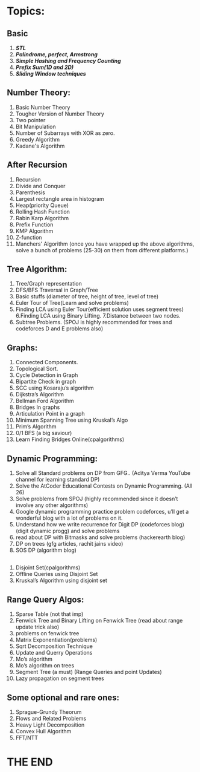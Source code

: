 # Topics:
## **Basic**
1. ***STL***
2. ***Palindrome, perfect, Armstrong***
3. ***Simple Hashing and Frequency Counting***
4. ***Prefix Sum(1D and 2D)*** 
5. ***Sliding Window techniques***

## Number Theory:
1. Basic Number Theory
7. Tougher Version of Number Theory
8. Two pointer
9. Bit Manipulation
10. Number of Subarrays with XOR as zero.
11. Greedy Algorithm
12. Kadane's Algorithm

## After Recursion
1. Recursion
12.  Divide and Conquer
15. Parenthesis
16. Largest rectangle area in histogram
17. Heap(priority Queue)
18. Rolling Hash Function
19. Rabin Karp Algorithm
20. Prefix Function
21. KMP Algorithm
22. Z-function
23. Manchers' Algorithm (once you have wrapped up the above algorithms, solve a bunch of problems (25-30) on them from different platforms.)  

## Tree Algorithm:  
1. Tree/Graph representation  
2. DFS/BFS Traversal in Graph/Tree  
3. Basic stuffs (diameter of tree, height of tree, level of tree)  
4. Euler Tour of Tree(Learn and solve problems)  
5. Finding LCA using Euler Tour{efficient solution uses segment trees)  6.Finding LCA using Binary Lifting. 7.Distance between two nodes.  
6. Subtree Problems. (SPOJ is highly recommended for trees and codeforces D and E problems 
also)  
 
 
## Graphs:
1. Connected Components.  
2. Topological Sort.  
3. Cycle Detection in Graph  
4. Bipartite Check in graph  
5. SCC using Kosaraju’s algorithm  
6. Dijkstra’s Algorithm  
7. Bellman Ford Algorithm  
8. Bridges In graphs  
9. Articulation Point in a graph  
10. Minimum Spanning Tree using Kruskal’s Algo  
11. Prim’s Algorithm  
12. 0/1 BFS (a big saviour)  
13. Learn Finding Bridges Online(cpalgorithms) 
 
 
## Dynamic Programming: 
1.	Solve all Standard problems on DP from GFG.. (Aditya Verma YouTube channel for learning standard DP) 
1.	Solve the AtCoder Educational Contests on Dynamic Programming. (All 26)  
2.	Solve problems from SPOJ (highly recommended since it doesn’t involve any other algorithms)  
3. Google dynamic programming practice problem codeforces, u’ll get a wonderful blog with a lot of problems on it.  
4. Understand how we write recurrence for Digit DP (codeforces blog) (digit dynamic progg) and solve problems  
5. read about DP with Bitmasks and solve problems (hackerearth blog)  
6. DP on trees (gfg articles, rachit jains video)  
7. SOS DP (algorithm blog)  
 
## 
1. Disjoint Set(cpalgorithms)  
2. Offline Queries using Disjoint Set 
3. Kruskal’s Algorithm using disjoint set  
 
## Range Query Algos:  
1. Sparse Table (not that imp)  
2. Fenwick Tree and Binary Lifting on Fenwick Tree (read about range update trick also) 
3. problems on fenwick tree 
4. Matrix Exponentiation(problems)  
5. Sqrt Decomposition Technique 
6. Update and Querry Operations  
7.	Mo’s algorithm  
8.	Mo’s algorithm on trees  
9. Segment Tree (a must) (Range Queries and point Updates) 
10. Lazy propagation on segment trees  
 
## Some optional and rare ones:  
1. Sprague-Grundy Theorum  
2. Flows and Related Problems  
3. Heavy Light Decomposition  
4. Convex Hull Algorithm  
5. FFT/NTT
# THE END